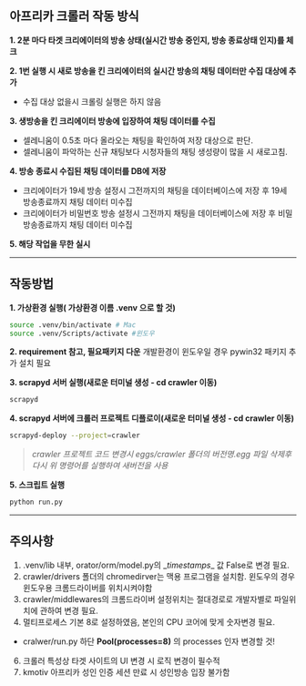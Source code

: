 ## 아프리카 크롤러 작동 방식

**1. 2분 마다 타겟 크리에이터의 방송 상태(실시간 방송 중인지, 방송 종료상태 인지)를 체크**

**2. 1번 실행 시 새로 방송을 킨 크리에이터의 실시간 방송의 채팅 데이터만 수집 대상에 추가**
- 수집 대상 없을시 크롤링 실행은 하지 않음

**3. 생방송을 킨 크리에이터 방송에 입장하여 채팅 데이터를 수집**
- 셀레니움이 0.5초 마다 올라오는 채팅을 확인하여 저장 대상으로 판단.
- 셀레니움이 파악하는 신규 채팅보다 시청자들의 채팅 생성량이 많을 시 새로고침.
  
**4. 방송 종료시 수집된 채팅 데이터를 DB에 저장**
- 크리에이터가 19세 방송 설정시 그전까지의 채팅을 데이터베이스에 저장 후 19세 방송종료까지 채팅 데이터 미수집
- 크리에이터가 비밀번호 방송 설정시 그전까지 채팅을 데이터베이스에 저장 후 비밀 방송종료까지 채팅 데이터 미수집 

**5. 해당 작업을 무한 실시**

-----

## 작동방법  


**1. 가상환경 실행( 가상환경 이름 .venv 으로 할 것)**

~~~bash
source .venv/bin/activate # Mac
source .venv/Scripts/activate #윈도우
~~~
**2. requirement 참고, 필요패키지 다운**
개발환경이 윈도우일 경우 pywin32 패키지 추가 설치 필요

**3. scrapyd 서버 실행(새로운 터미널 생성 - cd crawler 이동)**
~~~bash
scrapyd
~~~

**4. scrapyd 서버에 크롤러 프로젝트 디플로이(새로운 터미널 생성 - cd crawler 이동)**
~~~bash
scrapyd-deploy --project=crawler
~~~
> *crawler 프로젝트 코드 변경시 eggs/crawler 폴더의 버전명.egg 파일 삭제후 다시 위 명령어를 실행하여 새버전을 사용*

**5. 스크립트 실행**
~~~bash
python run.py
~~~

---
## 주의사항
1. .venv/lib 내부, orator/orm/model.py의 \__timestamps__ 값 False로 변경 필요.
2. crawler/drivers 폴더의 chromedirver는 맥용 프로그램을 설치함. 윈도우의 경우 윈도우용 크롬드라이버를 위치시켜야함  
3. crawler/middlewares의 크롬드라이버 설정위치는 절대경로로 개발자별로 파일위치에 관하여 변경 필요.  
4. 멀티프로세스 기본 8로 설정하였음, 본인의 CPU 코어에 맞게 숫자변경 필요.  
- cralwer/run.py 하단 **Pool(processes=8)** 의 processes 인자 변경할 것!
6. 크롤러 특성상 타겟 사이트의 UI 변경 시 로직 변경이 필수적
7. kmotiv 아프리카 성인 인증 세션 만료 시 성인방송 입장 불가함

